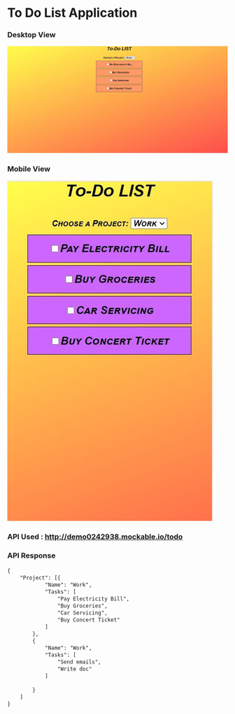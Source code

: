 # To Do List Application
### Desktop View
![Desktop View](https://github.com/swetalina16/amazon-todo-list/blob/master/screenshots/Desktop_View.JPG)
### Mobile View
![Mobile View](https://github.com/swetalina16/amazon-todo-list/blob/master/screenshots/Mobile_View.JPG)
### API Used : http://demo0242938.mockable.io/todo
### API Response
```
{
	"Project": [{
			"Name": "Work",
			"Tasks": [
				"Pay Electricity Bill",
				"Buy Groceries",
				"Car Servicing",
				"Buy Concert Ticket"
			]
		},
		{
			"Name": "Work",
			"Tasks": [
				"Send emails",
				"Write doc"
			]

		}
	]
}
```